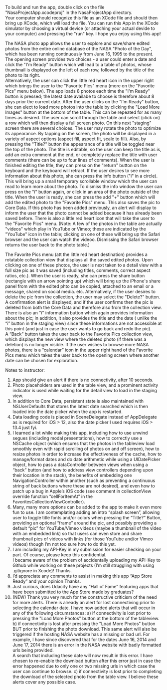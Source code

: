 To build and run the app, double click on the file "NasaProjectApp.xcodeproj" in the NasaProjectApp directory.  
Your computer should recognize this file as an XCode file and should then bring up XCode, which will load the file.
You can run this App in the XCode simulator by choosing a virtual device (or attaching your actual devide to your computer)
and pressing the "run" key.  I hope you enjoy using this app!

The NASA photo app allows the user to explore and save/share edited photos from the entire online database 
of the NASA "Photo of the Day", which has been running continuously from June 16, 1995 to the present.  The
opening screen provides two choices - a user could enter a date and click the "I'm Ready" button which will lead to a 
table of photos, whose thumbnail is displayed on the left of each row, followed by the title of the photo to its right.  
Alternatively, the user can click the little red heart icon in the upper right which brings the user to the "Favorite Pics" menu
(more on the "Favorite Pics" menu below).  The app loads 8 photos each time the "I'm Ready" button is pressed; the 
latest date availabe to choose is therefore about 8 days prior the current date.  After the user clicks on the "I'm Ready"
button, she can elect to load more photos into the table by clicking the "Load More Images" button at the bottom of the
table.  This can be repeated for as many times as desired.  The user can scroll through the table and select (click on)
a row which will then display a full screen photo.  On this next "staging" screen there are several choices.  The user may 
rotate the photo to optimize its appearance.  By tapping on the screen, the photo will be displayed in a variety of aspect
options (aspect fill, aspect fit, scale to fill).  Also, by pressing the "Title?" button the appearance of a title will be toggled 
near the top of the photo.  The title is editable, so the user can keep the title as is, add an extra comment at the end, or
completely replace the title with user comments (there can be up to four lines of comments).  When the user is finished 
editing the title, they can press on the "return" button on the keyboard and the keyboard will retract.  If the user desires to 
see more information about this photo, she can press the info button ("i" in a circle).  This will bring up a small temporary
scrollable window which the user can read to learn more about the photo.  To dismiss the info window the user can press
on the "i" button again, or click in an area of the photo outside of the title.  When the user is ready, she can press the add 
"+" button which will add the edited photo to the "Favorite Pics" menu.  This also saves the pic to Core Data.  If this photo
has been added previously, an alert will display to inform the user that the photo cannot be added because it has already
been saved before.  There is also a little red heart icon that will take the user to the "Favorite Pics" menu.  (Note: A few
of the photos in the table are actually "videos" which play in YouTube or Vimeo; these are indicated by the "YouTube"
icon in the table; clicking on one of these will bring up the Safari browser and the user can watch the videoo.  Dismissing
the Safari browser returns the user back to the photo table.)

The Favorite Pics menu (att the little red heart destination) provides a rotatable collection view that displays all the saved
edited photos.  Upon clicking on one of these photos, the user is next taken to a detail view with a full size pic as it was 
saved (including titles, comments, correct aspect ratios, etc.).  When the user is ready, she can press the share button
(rectangle with an arrow pointing up) which will bring up the iPhone's share panel from with the edited phto can be copied,
attached to an email or a message, shared on social media. etc.  Alternatively, if the user desires to delete the pic from the 
collection, the user may select the "Delete?" button.  A confirmation alert is displayed, and if the user confirms then the pic 
is deleted from both the Core Data and therefore also from the collection view.  There is also an "i" information button which
again provides information about the pic; in addition, it also provides the title and the date ( unlike the “i” button in the staging 
view) since these informations are not accessible at this point (and just in case the user wants to go back and redo the pic).  
A “Back” button takes the user back to the Favorite Pics collection view, which displays the new view where the deleted 
photo (if there was a deletion) is no longer visible.  If the user wishes to browse more NASA photos, there is a “calendar” icon
in the upper right hand of the Favorite Pics menu which takes the user back to the opening screen where another date can be
chosen for exploration.  

Notes to instructor:

1. App should give an alert if there is no connectivity, after 10 seconds.
2. Photo placeholders are used in the table view, and a prominent activity indicator is used while waiting for the detail view 
to load in the staging view.
3. In addition to Core Data, persistent state is also maintained with NSUserDefaults that stores the latest date searched which is 
then loaded into the date picker when the app is restarted.
4. Data loading code is placed in SceneDelegate instead of AppDelegate as is required for iOS > 12, also the date picker I 
used requires iOS > 13.4 just fyi.
5. I learned a lot while making this app, including how to use unwind segues (including modal presentations), how to correctly 
use a NSCache object (which ensures that the photos in the tableview load smoothly even with rapid scrolling of photos on and 
off screen), how to resize photos in order to increase the effectiveness of the cache, how to manage/format dates and do date 
arithmetic while using a UIDatePicker object, how to pass a dataController between views when using a “back” button (and how 
to address view controllers depending upon their location in the stack), the benefits of embedding one NavigationController 
within another (such as preventing a continuous string of back buttons where these are not desired), and even how to patch 
up a bug in Apple’s iOS code (see comment in collectionView override function “cellForItemAt” in the FavoritesCollectionViewController).
6. Many, many more options can be added to the app to make it even more fun to use.  I am contemplating adding an intro 
“splash screen”, allowing user to toggle title fonts and/or colors when pressing the “Title?” Button, providing an optional 
“frame” around the pic, and possibly providing a default “pic” for YouTube/Vimeo videos (maybe a thumbnail of the video with 
an embedded link) so that users can even store and share thumbnail pics of videos with links (for those YouTube and/or Vimeo 
videos) though I’m not too sure how to do this yet.
7. I am including my API-Key in my submission for easier checking on your part.  Of course, please keep this confidential.  
I became aware of the problem of accidentally uploading my API-Key to Github while working on these projects (I’m still 
struggling with using .gitignore in Xcode)!  Thanks.
8. I’d appreciate any comments to assist in making this app “App Store Ready” and your opinion  Thanks.
9. Just curious, does Udacity have any “Hall of Fame” featuring apps that have been submitted to the App 
Store made by graduates?
10. (NEW) Thank you very much for the constructive criticism of the need for more alerts.  There is already an alert for lost
connectiving prior to selecting the calendar date.  I have now added alerts that will occur in any of the following circumstances:
a) if connectivity is lost prior to pressing the "Load More Photos" button at the bottom of the tableview.
b) if connectivity is lost after pressing the "Load More Photos" button BUT prior to finishing the photo download.  This same
alert will also be triggered if the hosting NASA website has a missing or bad url.  For example, I have since discovered that for 
the dates June 16, 2014 and June 17, 2014 there is an error in the NASA website with badly formatted urls being provided.  
A search that including these date will now result in this error.  I have chosen to re-enable the download button after this error just in case the error happened due to only one or two missing urls in which case the user can continue to browse.
c) if connectivity is lost prior to completing the download of the selected photo from the table view.
I believe these alerts cover any possible case.

